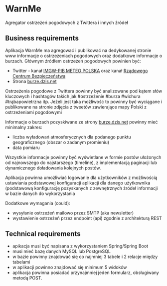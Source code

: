 # WarnMe
Agregator ostrzeżeń pogodowych z Twittera i innych źródeł

## Business requirements

Aplikacja WarnMe ma agregować i publikować na dedykowanej stronie www informacje o ostrzeżeniach pogodowych oraz dodatkowe informacje o burzach.
Głównym źródłem ostrzeżeń pogodowych powinien być:
* Twitter - kanał [IMGW-PIB METEO POLSKA](https://twitter.com/IMGWmeteo) oraz kanał [Rządowego Centrum Bezpieczeństwa](https://twitter.com/RCB_RP)
* Strona [burze.dzis.net](https://burze.dzis.net/)

Ostrzeżenia pogodowe z Twittera powinny być analizowane pod kątem słów kluczowych i hashtagów takich jak #ostrzeżenie #burza #wichura #trąbapowietrzna itp.
Jeżeli jest taka możliwość to powinny być wyciągane i publikowane na stronie zdjęcia z tweetów zawierające mapy Polski z ostrzeżeniami pogodowymi

Informacje o burzach pozyskiwane ze strony [burze.dzis.net](https://burze.dzis.net/) powinny mieć minimalny zakres:
* liczba wyładowań atmosferycznych dla podanego punktu geograficznego (obszar o zadanym promieniu)
* data pomiaru

Wszystkie informacje powinny być wyświetlane w formie postów ułożonych od najnowszego do najstarszego (timeline), z implementacją paginacji lub dynamicznego doładowania kolejnych postów.

Aplikacja powinna umożliwiać logowanie dla użytkowników z możliwością ustawiania podstawowej konfiguracji aplikacji dla danego użytkownika (podstawową konfigurację  pozyskanych z zewnętrznych źródeł informacji w bazie danych do wykorzystania  

Dodatkowe wymagania (could):
- wysyłanie ostrzeżeń mailowo przez SMTP (aka newsletter)
- wystawienie ostrzeżeń przez endpoint (api) zgodnie z architekturą REST 

## Technical requirements
- apikacja musi być napisana z wykorzystaniem Spring/Spring Boot
- musi mieć bazę danych MySQL lub PostgreSQL
- w bazie powinny znajdować się co najmniej 3 tabele i 2 relacje między tabelami
- w aplikacji powinno znajdować się minimum 5 widoków
- aplikacja powinna posiadać przynajmniej jeden formularz, obsługiwany metodą POST.
